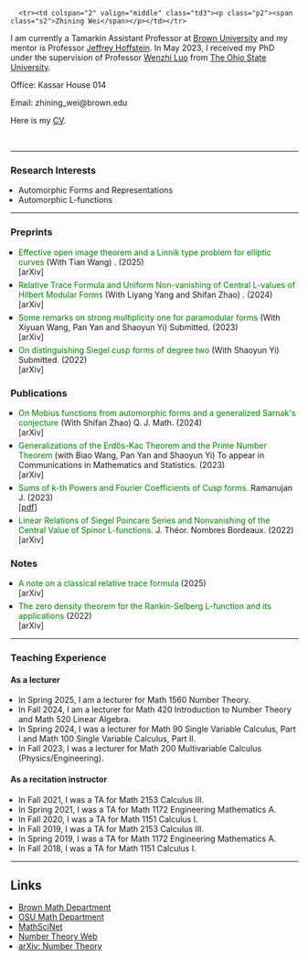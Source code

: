 <html><head>

<script async src="https://www.googletagmanager.com/gtag/js?id=G-JQYT632GPP"></script> <script> window.dataLayer = window.dataLayer || []; function gtag(){dataLayer.push(arguments);} gtag('js', new Date()); gtag('config', 'G-JQYT632GPP'); </script> <title>Zhining Wei</title> <style type="text/css" media="all"> div.block { padding: 0 2em 1ex 2em; line-height: 1.2em; } ul { margin: 0 0 0 1em; padding: 0; } .simplelist { padding: 0pt 5pt 0pt 0pt; list-style-type: none; margin: 0; } li.title { list-style-type: square; margin-top: 6px; } span.title { color: #008000; } li.journal { list-style-type: none; } li.pdf { font-size: 90%; list-style-type: none; } li.instructor { list-style-type: none; margin-top: 6px; } li.grading { list-style-type: none; margin-top: 6px; } .paper { font-style: italic; } .coauthor { font-variant: small-caps; } p.clear { margin: 0; padding: 0; clear: both; } #main { color: black; padding: 10pt 15pt 10pt 15pt; margin: 0pt; line-height: 1.2em; } #repseminar { background-color: lightsalmon; text-align: center; padding: 2pt 5pt 3pt 5px; margin: 0; border: thin red solid; line-height: 1em; width: 150px; height: 45px; color: black; } #conference { background-color: #6CC417; text-align: center; padding: 2pt 5pt 3pt 5px; margin: 0 10px 0 40px; border: thin #006600 solid; line-height: 1em; width: 150px; color: black; } a.ou { color: black; text-decoration: none; } a.ou:hover { color: black; text-decoration: underline; } </style>


</head>
<body>

 <tbody>
        
      <tr><td colspan="2" valign="middle" class="td3"><p class="p2"><span class="s2">Zhining Wei</span></p></td></tr>

 <tr><td valign="middle" class="td4"><p class="p3"><span class="s2">I am currently a Tamarkin Assistant Professor at <a href="http://www.brown.edu/">Brown University</a> and  my mentor is Professor <a href="https://www.brown.edu/academics/math/people/jeffrey-hoffstein">Jeffrey Hoffstein</a>. In May 2023, I received my PhD under the supervision of Professor <a href="https://people.math.osu.edu/luo.43/">Wenzhi Luo</a> from <a href="https://www.osu.edu/">The Ohio State University</a>.</span></p></td></tr> 

 <tr><td valign="middle" class="td4"><p class="p3"><span class="s2">Office: Kassar House 014</span></p></td></tr>
 <tr><td valign="middle" class="td4"><p class="p3"><span class="s2">Email: zhining_wei@brown.edu</span></p></td></tr>

 <tr><td valign="middle" class="td4"><p class="p3"><span class="s2">Here is my <a href="https://weizhining.github.io/CurriculumVitaeZhiningWei072025.pdf">CV</a>. </span></p></td></tr>

</tbody>
       

<p class="p4"><span class="s1"></span><br></p>

<hr />

<h3><b>Research Interests</b></h3>
<ul class="ul1">
  <li>Automorphic Forms and Representations</li>
  <li>Automorphic L-functions</li>
</ul>



<hr />


<h3><b>Preprints </b></h3>
<ul class="ul1">

 <li class="title"><span class="title">Effective open image theorem and a Linnik type problem for elliptic curves</span>  (With Tian Wang) . (2025)</li>
   [<a href="https://arxiv.org/abs/2507.06913" style="text-decoration: none">arXiv</a>]

 <li class="title"><span class="title">Relative Trace Formula and Uniform Non-vanishing of Central L-values of Hilbert Modular Forms</span>  (With Liyang Yang and Shifan Zhao) . (2024)</li>
   [<a href="https://arxiv.org/abs/2410.09593" style="text-decoration: none">arXiv</a>]

 <li class="title"><span class="title">Some remarks on strong multiplicity one for paramodular forms </span>  (With Xiyuan Wang, Pan Yan and Shaoyun Yi) Submitted. (2023)</li>
   [<a href="https://arxiv.org/abs/2310.17144" style="text-decoration: none">arXiv</a>]
  
<li class="title"><span class="title">On distinguishing Siegel cusp forms of degree two</span>  (With Shaoyun Yi) Submitted. (2022)</li>
  [<a href="https://arxiv.org/abs/2207.13234" style="text-decoration: none">arXiv</a>]

</ul>


<h3><b>Publications </b></h3>
<ul class="ul1">


<li class="title"><span class="title">On Mobius functions from automorphic forms and a generalized Sarnak's conjecture</span>  (With Shifan Zhao) Q. J. Math. (2024)</li>
  [<a href="https://arxiv.org/abs/2308.11114" style="text-decoration: none">arXiv</a>]


  <li class="title"><span class="title">Generalizations of the Erd&#337s-Kac Theorem and the Prime Number Theorem</span> (with Biao Wang, Pan Yan and Shaoyun Yi) To appear in Communications in Mathematics and Statistics. (2023)</li>
 [<a href="https://arxiv.org/abs/2303.05803" style="text-decoration: none">arXiv</a>]

  <li class="title"><span class="title">Sums of k-th Powers and Fourier Coefficients of Cusp forms.</span> Ramanujan J. (2023)</li>
  [<a href="https://people.math.osu.edu/wei.863/Papers/Sums of k-th Powers and Fourier Coefficients of Cusp forms.pdf">pdf</a>]

  <li class="title"><span class="title">Linear Relations of Siegel Poincare Series and Nonvanishing of the Central Value of Spinor L-functions.</span>  J. Théor. Nombres Bordeaux. (2022)</li> 
  [<a href="https://arxiv.org/abs/2110.06254" style="text-decoration: none">arXiv</a>]


</ul>

<h3><b>Notes </b></h3>
<ul class="ul1">

<li class="title"><span class="title">A note on a classical relative trace formula</span>  (2025)</li>
  [<a href="https://arxiv.org/abs/2502.18593" style="text-decoration: none">arXiv</a>]

<li class="title"><span class="title">The zero density theorem for the Rankin-Selberg L-function and its applications</span>  (2022)</li>
  [<a href="https://arxiv.org/abs/2209.03462" style="text-decoration: none">arXiv</a>]


</ul>

<hr />


<h3><b>Teaching Experience</b></h3>

<h4>As a lecturer</h4>

<ul class="ul1">

<li>In Spring 2025, I am a lecturer for Math 1560 Number Theory.</li>

<li>In Fall 2024, I am a lecturer for Math 420 Introduction to Number Theory and Math 520 Linear Algebra.</li>

<li>In Spring 2024, I was a lecturer for Math 90 Single Variable Calculus, Part I and Math 100 Single Variable Calculus, Part II.</li>

<li>In Fall 2023, I was a lecturer for Math 200 Multivariable Calculus (Physics/Engineering).</li>

</ul>


<h4>As a recitation instructor</h4>

<ul class="ul1">
  <li>In Fall 2021, I was a TA for Math 2153 Calculus III.</li>

  <li>In Spring 2021, I was a TA for Math 1172 Engineering Mathematics A.</li>

  <li>In Fall 2020, I was a TA for Math 1151 Calculus I.</li>

  <li>In Fall 2019, I was a TA for Math 2153 Calculus III.</li>

  <li>In Spring 2019, I was a TA for Math 1172 Engineering Mathematics A.</li>

  <li>In Fall 2018, I was a TA for Math 1151 Calculus I.</li>

</ul>


<hr />

<h2>Links</h2>
<ul>
<li><a href="https://www.brown.edu/academics/math/">Brown Math Department</a></li>
<li><a href="https://math.osu.edu/">OSU Math Department</a></li>
<li><a href="https://mathscinet.ams.org/mathscinet/publications-search">MathSciNet</a></li>
<li><a href="http://www.numbertheory.org/">Number Theory Web</a></li>
<li><a href="http://arxiv.org/list/math.NT/recent/">arXiv: Number Theory</a></li>

</ul>

</body>
</html>

